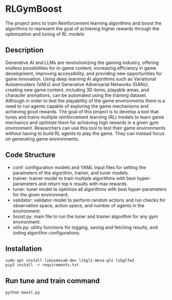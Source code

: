 # RLGymBoost
The project aims to train Reinforcement learning algorithms and boost the algorithms to represent the goal of achieving higher rewards through the optimization and tuning of RL models

## Description
Generative AI and LLMs are revolutionizing the gaming industry, offering endless possibilities for in-game content, increasing efficiency in game development, improving accessibility, and providing new opportunities for game innovation. Using deep learning AI algorithms such as Variational Autoencoders (VAEs) and Generative Adversarial Networks (GANs), creating new game content, including 3D items, playable areas, and character animations, can be automated using the training dataset. Although in order to test the playability of the game environments there is a need to run agents capable of exploring the game mechanisms and achieving good rewards.
The goal of this project is to develop a tool that tunes and trains multiple reinforcement learning (RL) models to learn game mechanics and optimize them for achieving high rewards in a given gym environment. Researchers can use this tool to test their game environments without having to build RL agents to play the game. They can instead focus on generating game environments.

## Code Structure
- conf: configuration models and YAML input files for setting the parameters of the algorithm, trainer, and tuner models.
- trainer: trainer model to train multiple algorithms with best hyper-parameters and return top k results with max rewards.
- tuner: tuner model to optimize all algorithms with best hyper-parameters for the given environment.
- validator: validator model to perform random actions and run checks for observation space, action space, and number of agents in the environment.
- boost.py: main file to run the tuner and trainer algorithm for any gym environment.
- utils.py: utility functions for logging, saving and fetching results, and loding algorithm configurations.

## Installation

```
sudo apt install libosmesa6-dev libgl1-mesa-glx libglfw3
pip3 install -r requirements.txt
```

## Run tune and train command

```
python boost.py
```
